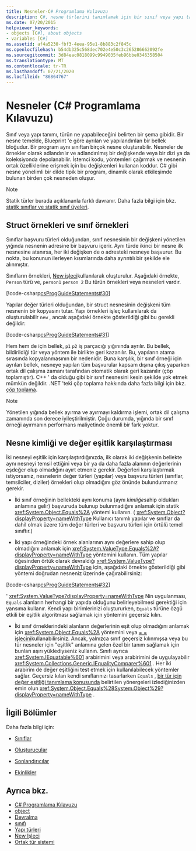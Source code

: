 ```yaml
---
title: Nesneler-C# Programlama Kılavuzu
description: C#, nesne türlerini tanımlamak için bir sınıf veya yapı tanımı kullanır. C# gibi nesne yönelimli bir dilde program, dinamik olarak etkileşimde bulunan nesnelerden oluşur.
ms.date: 07/20/2015
helpviewer_keywords:
- objects [C#], about objects
- variables [C#]
ms.assetid: af4a5230-fbf3-4eea-95e1-8b883c2f845c
ms.openlocfilehash: b54db325c568dec702e4e50c3c265286662092fe
ms.sourcegitcommit: 3d84eac0818099c9949035feb96bbe0346358504
ms.translationtype: MT
ms.contentlocale: tr-TR
ms.lasthandoff: 07/21/2020
ms.locfileid: "86864767"
---
```

# <a name="objects-c-programming-guide"></a>Nesneler (C# Programlama Kılavuzu)
Sınıf veya yapı tanımı, türün ne yapabileceğini belirten bir şema gibidir. Bir nesne temelde, Blueprint 'e göre ayrılan ve yapılandırılan bir bellek bloğudur. Bir program aynı sınıftan birçok nesne oluşturabilir. Nesneler de örnekler olarak adlandırılır ve adlandırılmış bir değişkende veya bir dizi ya da koleksiyonda depolanabilir. İstemci kodu, yöntemleri çağırmak ve nesnenin ortak özelliklerine erişmek için bu değişkenleri kullanan koddur. C# gibi nesne yönelimli bir dilde tipik bir program, dinamik olarak etkileşimde bulunan birden çok nesneden oluşur.  
  
> [!NOTE]
> Statik türler burada açıklananla farklı davranır. Daha fazla bilgi için bkz. [statik sınıflar ve statik sınıf üyeleri](./static-classes-and-static-class-members.md).
  
## <a name="struct-instances-vs-class-instances"></a>Struct örnekleri ve sınıf örnekleri  
 Sınıflar başvuru türleri olduğundan, sınıf nesnesinin bir değişkeni yönetilen yığında nesnenin adresine bir başvuru içerir. Aynı türde ikinci bir nesne ilk nesnesine atanırsa, her iki değişken de o adresteki nesneye başvurur. Bu nokta, bu konunun ilerleyen kısımlarında daha ayrıntılı bir şekilde ele alınmıştır.  
  
 Sınıfların örnekleri, [New işleci](../../language-reference/operators/new-operator.md)kullanılarak oluşturulur. Aşağıdaki örnekte, `Person` türü ve, `person1` `person 2` Bu türün örnekleri veya nesneleri vardır.  
  
 [!code-csharp[csProgGuideStatements#30](~/samples/snippets/csharp/VS_Snippets_VBCSharp/csProgGuideStatements/CS/Statements.cs#30)]  
  
 Yapılar değer türleri olduğundan, bir struct nesnesinin değişkeni tüm nesnenin bir kopyasını tutar. Yapı örnekleri işleç kullanılarak da oluşturulabilir `new` , ancak aşağıdaki örnekte gösterildiği gibi bu gerekli değildir:  
  
 [!code-csharp[csProgGuideStatements#31](~/samples/snippets/csharp/VS_Snippets_VBCSharp/csProgGuideStatements/CS/Statements.cs#31)]  
  
 Hem hem de için bellek, `p1` `p2` iş parçacığı yığınında ayrılır. Bu bellek, bildirildiği tür veya yöntem ile birlikte geri kazanılır. Bu, yapıların atama sırasında kopyalanmasının bir nedenidir. Buna karşılık, bir sınıf örneği için ayrılan bellek, nesneye yapılan tüm başvurular kapsam dışına çıkış yaparken ortak dil çalışma zamanı tarafından otomatik olarak geri kazanılır (çöp toplamıştır). C++ ' da olduğu gibi bir sınıf nesnesini kesin şekilde yok etmek mümkün değildir. .NET 'teki çöp toplama hakkında daha fazla bilgi için bkz. [çöp toplama](../../../standard/garbage-collection/index.md).  
  
> [!NOTE]
> Yönetilen yığında bellek ayırma ve ayırmayı kaldırma işlemi, ortak dil çalışma zamanında son derece iyileştirilmiştir. Çoğu durumda, yığında bir sınıf örneği ayırmanın performans maliyetinde önemli bir fark yoktur.
  
## <a name="object-identity-vs-value-equality"></a>Nesne kimliği ve değer eşitlik karşılaştırması  
 İki nesneyi eşitlik için karşılaştırdığınızda, ilk olarak iki değişkenin bellekte aynı nesneyi temsil ettiğini veya bir ya da daha fazla alanının değerlerinin eşdeğer olup olmadığını ayırt etmeniz gerekir. Değerleri karşılaştırmak istiyorsanız, nesnelerin değer türleri (yapılar) veya başvuru türleri (sınıflar, temsilciler, diziler) örnekleri olup olmadığını göz önünde bulundurmanız gerekir.  
  
- İki sınıf örneğinin bellekteki aynı konuma (aynı *kimliğe*sahip oldukları anlamına gelir) başvuruda bulunup bulunmadığını anlamak için statik <xref:System.Object.Equals%2A> yöntemi kullanın. ( <xref:System.Object?displayProperty=nameWithType> Kullanıcı tanımlı yapılar ve sınıflar da dahil olmak üzere tüm değer türleri ve başvuru türleri için örtülü temel sınıftır.)  
  
- İki yapı örneğindeki örnek alanlarının aynı değerlere sahip olup olmadığını anlamak için <xref:System.ValueType.Equals%2A?displayProperty=nameWithType> yöntemini kullanın. Tüm yapılar öğesinden örtük olarak devraldığı <xref:System.ValueType?displayProperty=nameWithType> için, aşağıdaki örnekte gösterildiği gibi yöntemi doğrudan nesneniz üzerinde çağırabilirsiniz:  
  
 [!code-csharp[csProgGuideStatements#32](~/samples/snippets/csharp/VS_Snippets_VBCSharp/csProgGuideStatements/CS/Statements.cs#32)]  
  
 ' <xref:System.ValueType?displayProperty=nameWithType> Nin uygulanması, `Equals` alanların herhangi bir yapıda olduğunu belirleyebilmesi gerektiği için yansıma kullanır. Kendi yapı birimlerinizi oluştururken, `Equals` türüne özgü etkili bir eşitlik algoritması sağlamak için yöntemini geçersiz kılın.  
  
- İki sınıf örneklerindeki alanların değerlerinin eşit olup olmadığını anlamak için <xref:System.Object.Equals%2A> yöntemini veya [= = işlecini](../../language-reference/operators/equality-operators.md#equality-operator-)kullanabilirsiniz. Ancak, yalnızca sınıf geçersiz kılınmışsa veya bu tür nesneler için "eşitlik" anlamına gelen özel bir tanım sağlamak için bunları aşırı yüklediyseniz kullanın. Sınıfı ayrıca <xref:System.IEquatable%601> arabirimini veya arabirimini de uygulayabilir <xref:System.Collections.Generic.IEqualityComparer%601> . Her iki arabirim de değer eşitliğini test etmek için kullanılabilecek yöntemler sağlar. Geçersiz kılan kendi sınıflarınızı tasarlarken `Equals` , [bir tür için değer eşitliği tanımlama konusunda](../statements-expressions-operators/how-to-define-value-equality-for-a-type.md) belirtilen yönergeleri izlediğinizden emin olun <xref:System.Object.Equals%28System.Object%29?displayProperty=nameWithType> .
  
## <a name="related-sections"></a>İlgili Bölümler  
 Daha fazla bilgi için:  
  
- [Sınıflar](./classes.md)  
  
- [Oluşturucular](./constructors.md)  
  
- [Sonlandırıcılar](./destructors.md)  
  
- [Ekinlikler](../events/index.md)  
  
## <a name="see-also"></a>Ayrıca bkz.

- [C# Programlama Kılavuzu](../index.md)
- [object](../../language-reference/builtin-types/reference-types.md)
- [Devralma](./inheritance.md)
- [sınıfı](../../language-reference/keywords/class.md)
- [Yapı türleri](../../language-reference/builtin-types/struct.md)
- [New Işleci](../../language-reference/operators/new-operator.md)
- [Ortak tür sistemi](../../../standard/base-types/common-type-system.md)

